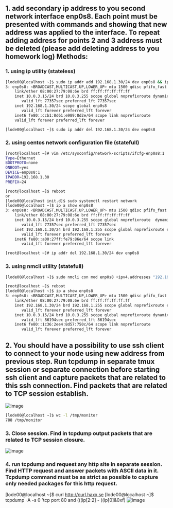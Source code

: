 ## 1. add secondary ip address to you second network interface enp0s8. Each point must be presented with commands and showing that new address was applied to the interface. To repeat adding address for points 2 and 3 address must be deleted (please add deleting address to you homework log) Methods:
  ### 1. using ip utility (stateless)
```bash
[lode00@localhost ~]$ sudo ip addr add 192.168.1.30/24 dev enp0s8 && ip addr show enp0s8
3: enp0s8: <BROADCAST,MULTICAST,UP,LOWER_UP> mtu 1500 qdisc pfifo_fast state UP group defa                                                                                                   ult qlen 1000
    link/ether 08:00:27:79:08:6e brd ff:ff:ff:ff:ff:ff
    inet 10.0.3.15/24 brd 10.0.3.255 scope global noprefixroute dynamic enp0s8
       valid_lft 77357sec preferred_lft 77357sec
    inet 192.168.1.30/24 scope global enp0s8
       valid_lft forever preferred_lft forever
    inet6 fe80::ccb1:8d61:e989:8d2e/64 scope link noprefixroute
    valid_lft forever preferred_lft forever
 ```
 ```bash
[lode00@localhost ~]$ sudo ip addr del 192.168.1.30/24 dev enp0s8
```
### 2. using centos network configuration file (statefull)
```bash
[root@localhost ~]# vim /etc/sysconfig/network-scripts/ifcfg-enp0s8:1
Type=Ethernet
BOOTPROTO=none
ONBOOT=yes
DEVICE=enp0s8:1
IPADDR=192.168.1.30
PREFIX=24
```
```bash
[root@localhost ~]$ reboot
or 
[lode00@localhost init.d]$ sudo systemctl restart network
[lode00@localhost ~]$ ip a show enp0s8
3: enp0s8: <BROADCAST,MULTICAST,UP,LOWER_UP> mtu 1500 qdisc pfifo_fast state UP                                                                                                              group default qlen 1000
    link/ether 08:00:27:79:08:6e brd ff:ff:ff:ff:ff:ff
    inet 10.0.3.15/24 brd 10.0.3.255 scope global noprefixroute  dynamic enp0s8
       valid_lft 77357sec preferred_lft 77357sec
    inet 192.168.1.30/24 brd 192.168.1.255 scope global noprefixroute enp0s8:1
       valid_lft forever preferred_lft forever
    inet6 fe80::a00:27ff:fe79:86e/64 scope link
       valid_lft forever preferred_lft forever

[root@localhost ~]# ip addr del 192.168.1.30/24 dev enp0s8
```

###   3. using nmcli utility (statefull)
```bash
[lode00@localhost ~]$ sudo nmcli con mod enp0s8 +ipv4.addresses "192.168.1.30/24"
```
```bash
[root@localhost ~]$ reboot
[lode00@localhost ~]$ ip a show enp0s8
3: enp0s8: <BROADCAST,MULTICAST,UP,LOWER_UP> mtu 1500 qdisc pfifo_fast state UP group default qlen 1000
    link/ether 08:00:27:79:08:6e brd ff:ff:ff:ff:ff:ff
    inet 192.168.1.30/24 brd 192.168.1.255 scope global noprefixroute enp0s8
       valid_lft forever preferred_lft forever
    inet 10.0.3.15/24 brd 10.0.3.255 scope global noprefixroute dynamic enp0s8
       valid_lft 86194sec preferred_lft 86194sec
    inet6 fe80::1c36:2ee4:8d57:750c/64 scope link noprefixroute
       valid_lft forever preferred_lft forever
```
## 2. You should have a possibility to use ssh client to connect to your node using new address from previous step. Run tcpdump in separate tmux session or separate connection before starting ssh client and capture packets that are related to this ssh connection. Find packets that are related to TCP session establish.
![image](https://user-images.githubusercontent.com/62034233/147776260-50c51dad-355c-42df-9004-ab508066735b.png)

```bash
[lode00@localhost ~]$ wc -l /tmp/monitor
788 /tmp/monitor
```
### 3. Close session. Find in tcpdump output packets that are related to TCP session closure.
![image](https://user-images.githubusercontent.com/62034233/147776292-f1103cc2-3b1f-4cec-aa7f-c36744bc07fa.png)

### 4. run tcpdump and request any http site in separate session. Find HTTP request and answer packets with ASCII data in it. Tcpdump command must be as strict as possible to capture only needed packages for this http request.

[lode00@localhost ~]$ curl http://curl.haxx.se
[lode00@localhost ~]$ tcpdump -A -s 0 'tcp port 80 and (((ip[2:2] - ((ip[0]&0xf)
![image](https://user-images.githubusercontent.com/62034233/147776361-1a226e45-f35a-4a96-bfc9-acde7fff8312.png)
